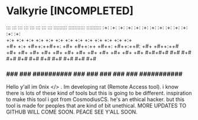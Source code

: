 # Valkyrie [INCOMPLETED]
  :::     :::     :::     :::        :::    ::: :::   ::: :::::::::  ::::::::::: :::::::::: 
  :+:     :+:   :+: :+:   :+:        :+:   :+:  :+:   :+: :+:    :+:     :+:     :+:   
 +:+     +:+  +:+   +:+  +:+        +:+  +:+    +:+ +:+  +:+    +:+     +:+     +:+   
+#+     +:+ +#++:++#++: +#+        +#++:++      +#++:   +#++:++#:      +#+     +#++:++#  
+#+   +#+  +#+     +#+ +#+        +#+  +#+      +#+    +#+    +#+     +#+     +#+ 
#+#+#+#   #+#     #+# #+#        #+#   #+#     #+#    #+#    #+#     #+#     #+# 
 ###     ###     ### ########## ###    ###    ###    ###    ### ########### ##########       

 
Hello y'all im 0nix </> . Im developing rat (Remote Access tool). i know there is lots of these kind of tools but this is going to be different. inspiration to make this tool i got from CosmodiusCS. he's an ethical hacker. but this tool is made for  peoples that are kind of bit unethical. MORE UPDATES TO GITHUB  WILL COME SOON. PEACE SEE Y'ALL SOON.
